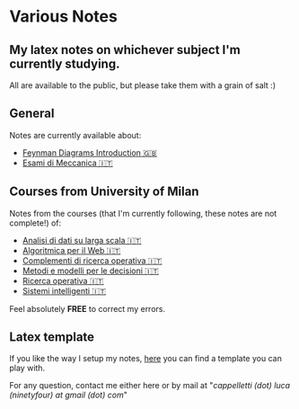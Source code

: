 # Various Notes
## My latex notes on whichever subject I'm currently studying.
All are available to the public, but please take them with a grain of salt :)

## General
Notes are currently available about:
- [Feynman Diagrams Introduction 🇬🇧](https://github.com/LucaCappelletti94/qed-notes/blob/master/Feynman%20Diagrams/Feynman%20Diagrams.pdf)
- [Esami di Meccanica 🇮🇹](https://github.com/LucaCappelletti94/various-notes/blob/master/Temi%20di%20Meccanica/Temi%20di%20Meccanica%20v1.1.pdf)

## Courses from University of Milan
Notes from the courses (that I'm currently following, these notes are not complete!) of:
- [Analisi di dati su larga scala 🇮🇹](https://github.com/LucaCappelletti94/various-notes/blob/master/Analisi%20di%20dati%20su%20larga%20scala/main.pdf)
- [Algoritmica per il Web 🇮🇹](https://github.com/LucaCappelletti94/various-notes/blob/master/Algoritmica%20per%20il%20web/main.pdf)
- [Complementi di ricerca operativa 🇮🇹](https://github.com/LucaCappelletti94/various-notes/blob/master/Complementi%20di%20ricerca%20operativa/main.pdf)
- [Metodi e modelli per le decisioni 🇮🇹](https://github.com/LucaCappelletti94/various-notes/blob/master/Metodi%20e%20Modelli%20per%20le%20decisioni/main.pdf)
- [Ricerca operativa 🇮🇹](https://github.com/LucaCappelletti94/various-notes/blob/master/Ricerca%20operativa/main.pdf)
- [Sistemi intelligenti 🇮🇹](https://github.com/LucaCappelletti94/various-notes/blob/master/Sistemi%20Intelligenti/main.pdf)

Feel absolutely **FREE** to correct my errors.

## Latex template
If you like the way I setup my notes, [here](https://github.com/LucaCappelletti94/various-notes/tree/master/Template) you can find a template you can play with.

For any question, contact me either here or by mail at "*cappelletti (dot) luca (ninetyfour) at gmail (dot) com*"

